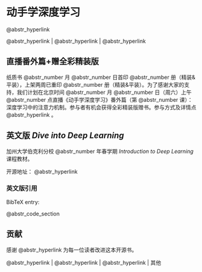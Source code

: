 # 动手学深度学习

@abstr_hyperlink 

@abstr_hyperlink | @abstr_hyperlink | @abstr_hyperlink 

## 直播番外篇+赠全彩精装版

纸质书 @abstr_number 月 @abstr_number 日首印 @abstr_number 册（精装&平装），上架两周已重印 @abstr_number 册（精装&平装）。为了感谢大家的支持，我们计划在北京时间 @abstr_number 月 @abstr_number 日（周六）上午 @abstr_number 点直播《动手学深度学习》番外篇（第 @abstr_number 课）：深度学习中的注意力机制。参与者有机会获得全彩精装版赠书。参与方式及详情点 @abstr_hyperlink 。

## 英文版 _Dive into Deep Learning_

加州大学伯克利分校 @abstr_number 年春学期 _Introduction to Deep Learning_ 课程教材。

开源地址： @abstr_hyperlink 

### 英文版引用

BibTeX entry:

@abstr_code_section 

## 贡献

感谢 @abstr_hyperlink 为每一位读者改进这本开源书。

@abstr_hyperlink | @abstr_hyperlink | @abstr_hyperlink | 其他
